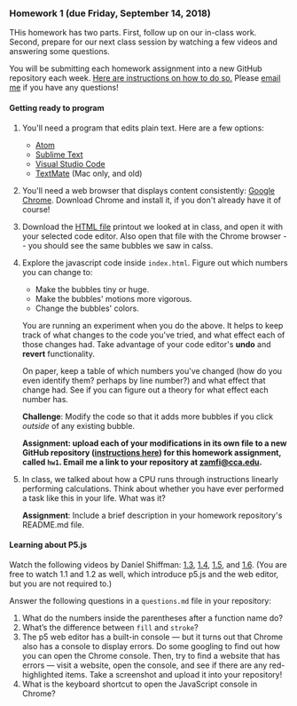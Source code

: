 ### Homework 1 (due Friday, September 14, 2018)

THis homework has two parts. First, follow up on our in-class work. Second, prepare for our next class session by watching a few videos and answering some questions.

You will be submitting each homework assignment into a new GitHub repository each week. [Here are instructions on how to do so.](https://github.com/zamfi/github-guide/blob/master/README.md) Please [email me](mailto:zamfi@cca.edu) if you have any questions!

#### Getting ready to program

1.  You'll need a program that edits plain text. Here are a few options:
    - [Atom](https://atom.io)
    - [Sublime Text](https://www.sublimetext.com)
    - [Visual Studio Code](https://code.visualstudio.com)
    - [TextMate](https://macromates.com) (Mac only, and old)

2.  You'll need a web browser that displays content consistently: [Google Chrome](https://www.google.com/chrome/). Download Chrome and install it, if you don't already have it of course!

3.  Download the [HTML file](index.html) printout we looked at in class, and open it with your selected code editor. Also open that file with the Chrome browser -- you should see the same bubbles we saw in calss.

4.  Explore the javascript code inside `index.html`. Figure out which numbers you can change to:

    - Make the bubbles tiny or huge.
    - Make the bubbles' motions more vigorous.
    - Change the bubbles' colors.

    You are running an experiment when you do the above. It helps to keep track of what changes to the code you've tried, and what effect each of those changes had. Take advantage of your code editor's **undo** and **revert** functionality.
    
    On paper, keep a table of which numbers you've changed (how do you even identify them? perhaps by line number?) and what effect that change had. See if you can figure out a theory for what effect each number has.
    
    **Challenge**: Modify the code so that it adds more bubbles if you click *outside* of any existing bubble.
    
    **Assignment: upload each of your modifications in its own file to a new GitHub repository ([instructions here](https://github.com/zamfi/github-guide/blob/master/README.md)) for this homework assignment, called `hw1`. Email me a link to your repository at [zamfi@cca.edu](mailto:zamfi@cca.edu).**

5.  In class, we talked about how a CPU runs through instructions linearly performing calculations. Think about whether you have ever performed a task like this in your life. What was it?
    
    **Assignment**: Include a brief description in your homework repository's README.md file.
    

#### Learning about P5.js

Watch the following videos by Daniel Shiffman: [1.3](https://www.youtube.com/watch?v=c3TeLi6Ns1E&list=PLRqwX-V7Uu6Zy51Q-x9tMWIv9cueOFTFA&index=3), [1.4](https://www.youtube.com/watch?v=riiJTF5-N7c&index=4&list=PLRqwX-V7Uu6Zy51Q-x9tMWIv9cueOFTFA), [1.5](https://www.youtube.com/watch?v=LuGsp5KeJMM&index=5&list=PLRqwX-V7Uu6Zy51Q-x9tMWIv9cueOFTFA), and [1.6](https://www.youtube.com/watch?v=xJcrPJuem5Q&list=PLRqwX-V7Uu6Zy51Q-x9tMWIv9cueOFTFA&index=6). (You are free to watch 1.1 and 1.2 as well, which introduce p5.js and the web editor, but you are not required to.)

Answer the following questions in a `questions.md` file in your repository:

1. What do the numbers inside the parentheses after a function name do?
2. What’s the difference between `fill` and `stroke`?
3. The p5 web editor has a built-in console — but it turns out that Chrome also has a console to display errors. Do some googling to find out how you can open the Chrome console. Then, try to find a website that has errors — visit a website, open the console, and see if there are any red-highlighted items. Take a screenshot and upload it into your repository!
4. What is the keyboard shortcut to open the JavaScript console in Chrome?

